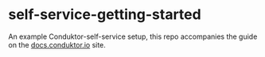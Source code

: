 # self-service-getting-started
An example Conduktor-self-service setup, this repo accompanies the guide on the [docs.conduktor.io](http://www.docs.conduktor.io/platform/guides/self-service-quickstart/) site.
